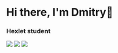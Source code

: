# Hi there, I'm Dmitry👋
### Hexlet student

<a href="https://codeclimate.com/github/B1ckbeard/frontend-project-44/maintainability"><img src="https://api.codeclimate.com/v1/badges/77d4211ca2efc7bb91c6/maintainability" /></a>
<a href="https://asciinema.org/a/lEZvcWcLS6or6mf1Y0iDlho91" target="_blank"><img src="https://asciinema.org/a/lEZvcWcLS6or6mf1Y0iDlho91.svg" /></a>
<a href="https://asciinema.org/a/K9yq9GMGJsyzP5O8YWvYU8jOP" target="_blank"><img src="https://asciinema.org/a/K9yq9GMGJsyzP5O8YWvYU8jOP.svg" /></a>

<!--
**B1ckbeard/B1ckbeard** is a ✨ _special_ ✨ repository because its `README.md` (this file) appears on your GitHub profile.

Here are some ideas to get you started:

- 🔭 I’m currently working on ...
- 🌱 I’m currently learning ...
- 👯 I’m looking to collaborate on ...
- 🤔 I’m looking for help with ...
- 💬 Ask me about ...
- 📫 How to reach me: ...
- 😄 Pronouns: ...
- ⚡ Fun fact: ...
-->
